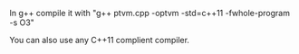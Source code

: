 In g++ compile it with "g++ ptvm.cpp -optvm -std=c++11 -fwhole-program -s O3"

You can also use any C++11 complient compiler.

